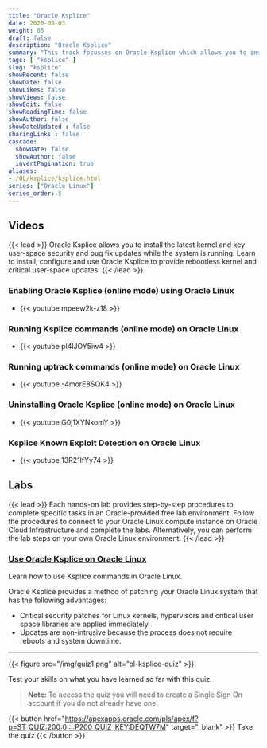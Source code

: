```yaml
---
title: "Oracle Ksplice"
date: 2020-08-03
weight: 05
draft: false
description: "Oracle Ksplice"
summary: "This track focusses on Oracle Ksplice which allows you to install the latest kernel and key user-space security and bug fix updates while the system is running. Learn to install, configure and use Oracle Ksplice to provide rebootless kernel and critical user-space updates."
tags: [ "ksplice" ]
slug: "ksplice"
showRecent: false
showDate: false
showLikes: false
showViews: false
showEdit: false
showReadingTime: false
showAuthor: false
showDateUpdated : false
sharingLinks : false
cascade:
  showDate: false
  showAuthor: false
  invertPagination: true
aliases:
- /OL/ksplice/ksplice.html
series: ["Oracle Linux"]
series_order: 5
---
```


## Videos

{{< lead >}} Oracle Ksplice allows you to install the latest kernel and key user-space security and bug fix updates while the system is running. Learn to install, configure and use Oracle Ksplice to provide rebootless kernel and critical user-space updates. {{< /lead >}}

### Enabling Oracle Ksplice (online mode) using Oracle Linux

- {{< youtube mpeew2k-z18 >}}

### Running Ksplice commands (online mode) on Oracle Linux

- {{< youtube pl4lJOY5iw4 >}}

### Running uptrack commands (online mode) on Oracle Linux

- {{< youtube -4morE8SQK4 >}}

### Uninstalling Oracle Ksplice (online mode) on Oracle Linux

- {{< youtube G0j1XYNkomY >}}

### Ksplice Known Exploit Detection on Oracle Linux

- {{< youtube 13R21lfYy74 >}}

## Labs

{{< lead >}} Each hands-on lab provides step-by-step procedures to complete specific tasks in an Oracle-provided free lab environment. Follow the procedures to connect to your Oracle Linux compute instance on Oracle Cloud Infrastructure and complete the labs. Alternatively, you can perform the lab steps on your own Oracle Linux environment. {{< /lead >}}

### [Use Oracle Ksplice on Oracle Linux](https://luna.oracle.com/lab/7bf9e1e8-691e-42d4-823d-6a0fad49791c)

Learn how to use Ksplice commands in Oracle Linux.

Oracle Ksplice provides a method of patching your Oracle Linux system that has the following advantages:

- Critical security patches for Linux kernels, hypervisors and critical user space libraries are applied immediately.
- Updates are non-intrusive because the process does not require reboots and system downtime.

---

{{< figure src="/img/quiz1.png" alt="ol-ksplice-quiz" >}}

Test your skills on what you have learned so far with this quiz.

> **Note:** To access the quiz you will need to create a Single Sign On account if you do not already have one.

{{< button href="https://apexapps.oracle.com/pls/apex/f?p=ST_QUIZ:200:0::::P200_QUIZ_KEY:DEQTW7M" target="_blank" >}}
Take the quiz
{{< /button >}}

